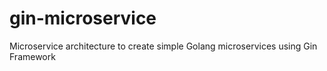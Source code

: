 # gin-microservice
Microservice architecture to create simple Golang microservices using Gin Framework 
